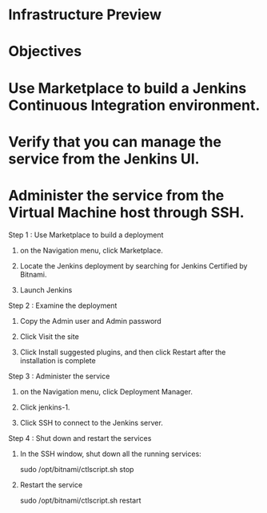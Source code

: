# Infrastructure Preview

# Objectives

# Use Marketplace to build a Jenkins Continuous Integration environment.

# Verify that you can manage the service from the Jenkins UI.

# Administer the service from the Virtual Machine host through SSH.

Step 1 : Use Marketplace to build a deployment

1. on the Navigation menu, click Marketplace.

2. Locate the Jenkins deployment by searching for Jenkins Certified by Bitnami.

3. Launch Jenkins

Step 2 : Examine the deployment

1. Copy the Admin user and Admin password

2. Click Visit the site

3. Click Install suggested plugins, and then click Restart after the installation is complete

Step 3 : Administer the service

1. on the Navigation menu, click Deployment Manager.

2. Click jenkins-1.

3. Click SSH to connect to the Jenkins server.

Step 4 : Shut down and restart the services

1. In the SSH window, shut down all the running services:

   sudo /opt/bitnami/ctlscript.sh stop

2. Restart the service

   sudo /opt/bitnami/ctlscript.sh restart

